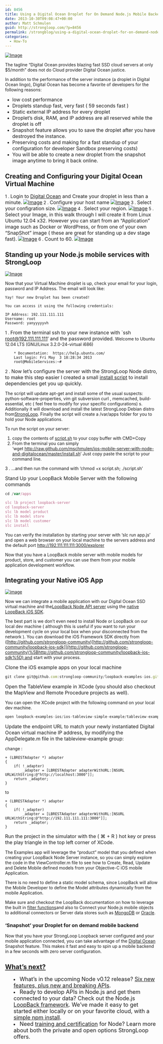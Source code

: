 ```yaml
---
id: 8456
title: Using a Digital Ocean Droplet for On Demand Node.js Mobile Backend
date: 2013-10-30T09:08:47+00:00
author: Matt Schmulen
guid: http://strongloop.com/?p=8456
permalink: /strongblog/using-a-digital-ocean-droplet-for-on-demand-node-js-mobile-backend/
categories:
  - How-To
---
```

<a href="https://github.com/mschmulen/ios-mobile-server-with-node-and-digitalocean/raw/master/screenshots/splash700x400.png?raw=true" target="_blank"><img alt="Image" src="https://github.com/mschmulen/ios-mobile-server-with-node-and-digitalocean/raw/master/screenshots/splash700x400.png?raw=true" /></a>

The tagline &#8220;Digital Ocean provides blazing fast SSD cloud servers at only $5/month&#8221; does not do Cloud provider Digital Ocean justice.

In addition to the performance of the server instance (a droplet in Digital Ocean lingo), Digital Ocean has become a favorite of developers for the following reasons:

  *  <span style="font-size: medium;">low cost performance</span>
  *  <span style="font-size: medium;">Droplets standup fast, very fast ( 59 seconds fast )</span>
  *  <span style="font-size: medium;">Static external IP address for every droplet</span>
  *  <span style="font-size: medium;">Droplet&#8217;s disk, RAM, and IP address are all reserved while the droplet is off</span>
  *  <span style="font-size: medium;">Snapshot feature allows you to save the droplet after you have destroyed the instance.</span>
  *  <span style="font-size: medium;">Preserving costs and making for a fast standup of your configuration for developer Sandbox preserving costs)</span>
  *  <span style="font-size: medium;">You will be able to create a new droplet from the snapshot image anytime to bring it back online.</span>

## <a href="https://github.com/mschmulen/ios-mobile-server-with-node-and-digitalocean#creating-and-configuring-your-digital-ocean-virtual-machine" name="creating-and-configuring-your-digital-ocean-virtual-machine"></a>Creating and Configuring your Digital Ocean Virtual Machine

  1 .  <span style="font-size: medium;">Login to <a href="https://www.digitalocean.com/?refcode=d58fefe584fa">Digital Ocean</a> and Create your droplet in less than a minute. <a href="https://github.com/mschmulen/ios-mobile-server-with-node-and-digitalocean/raw/master/screenshots/digitalOceanPostLogin.png?raw=true" target="_blank"><img alt="Image" src="https://github.com/mschmulen/ios-mobile-server-with-node-and-digitalocean/raw/master/screenshots/digitalOceanPostLogin.png?raw=true" /></a></span>
  2 .  <span style="font-size: medium;">Configure your host name <a href="https://github.com/mschmulen/ios-mobile-server-with-node-and-digitalocean/raw/master/screenshots/digitalOceanConfigHostName.png?raw=true" target="_blank"><img alt="Image" src="https://github.com/mschmulen/ios-mobile-server-with-node-and-digitalocean/raw/master/screenshots/digitalOceanConfigHostName.png?raw=true" /></a></span>
  3 .  <span style="font-size: medium;">Select your configration size. <a href="https://github.com/mschmulen/ios-mobile-server-with-node-and-digitalocean/raw/master/screenshots/digitalOceanConfigSize.png?raw=true" target="_blank"><img alt="Image" src="https://github.com/mschmulen/ios-mobile-server-with-node-and-digitalocean/raw/master/screenshots/digitalOceanConfigSize.png?raw=true" /></a></span>
  4 . <span style="font-size: medium;">Select your region. <a href="https://github.com/mschmulen/ios-mobile-server-with-node-and-digitalocean/raw/master/screenshots/digitalOceanConfigRegion.png?raw=true" target="_blank"><img alt="Image" src="https://github.com/mschmulen/ios-mobile-server-with-node-and-digitalocean/raw/master/screenshots/digitalOceanConfigRegion.png?raw=true" /></a></span>
  5 .  <span style="font-size: medium;">Select your Image, in this walk through I will create it from Linux Ubuntu 12.04 x32. However you can start from an &#8220;Application&#8221; image such as Docker or WordPress, or from one of your own &#8220;SnapShot&#8221; image ( these are great for standing up a dev stage fast). <a href="https://github.com/mschmulen/ios-mobile-server-with-node-and-digitalocean/raw/master/screenshots/digitalOceanConfigImage.png?raw=true" target="_blank"><img alt="Image" src="https://github.com/mschmulen/ios-mobile-server-with-node-and-digitalocean/raw/master/screenshots/digitalOceanConfigImage.png?raw=true" /></a></span>
  6 .  <span style="font-size: medium;">Count to 60. <a href="https://github.com/mschmulen/ios-mobile-server-with-node-and-digitalocean/raw/master/screenshots/digitalOceanCreating.png?raw=true" target="_blank"><img alt="Image" src="https://github.com/mschmulen/ios-mobile-server-with-node-and-digitalocean/raw/master/screenshots/digitalOceanCreating.png?raw=true" /></a></span>

## <a href="https://github.com/mschmulen/ios-mobile-server-with-node-and-digitalocean#standing-up-your-nodejs-mobile-services-with-strongloop" name="standing-up-your-nodejs-mobile-services-with-strongloop"></a>Standing up your Node.js mobile services with StrongLoop

<a href="https://github.com/mschmulen/ios-mobile-server-with-node-and-digitalocean/raw/master/screenshots//digitalOceanActive.png?raw=true" target="_blank"><img alt="Image" src="https://github.com/mschmulen/ios-mobile-server-with-node-and-digitalocean/raw/master/screenshots//digitalOceanActive.png?raw=true" /></a>

Now that your Virtual Machine droplet is up, check your email for your login, password and IP Address. The email will look like:

    Yay! Your new Droplet has been created!
    
    You can access it using the following credentials:
    
    IP Address: 192.111.111.111
    Username: root
    Password: yanyyyyyvh
    

  1 . <span style="font-size: medium;"><span style="font-size: medium;"> From the terminal ssh to your new instance with `ssh root@192.111.111.111&#8242; and the password provided.</span></span> 
        Welcome to Ubuntu 12.04 LTS (GNU/Linux 3.2.0-24-virtual i686)
        
        * Documentation:  https://help.ubuntu.com/
        Last login: Fri May  3 18:28:34 2013
        root@MobileServices:~#
        

  2 .  <span style="font-size: medium;">Now let&#8217;s configure the server with the StrongLoop Node distro, to make this step easier I created a small <a href="https://github.com/mschmulen/ios-mobile-server-with-node-and-digitalocean/blob/master/install.sh">install script</a> to install dependencies get you up quickly.</span>

The script will update apt-get and install some of the usual suspects: python-software-properties, vim git subversion curl , memcached, build-essential, etc ( feel free to modify for your specific configurations) s. Additionally it will download and install the latest StrongLoop Debian distro from[StrongLoop](https://github.com/mschmulen/ios-mobile-server-with-node-and-digitalocean/blob/master/StrongLoop.com). Finally the script will create a /var/apps folder for you to hold your Node applications.

To run the script on your server:

1.  copy the contents of <a href="https://github.com/mschmulen/ios-mobile-server-with-node-and-digitalocean/blob/master/install.sh">script.sh</a> to your copy buffer with CMD+Copy
2.  From the terminal you can simply &#8216;wget <a href="http://raw.github.com/mschmulen/ios-mobile-server-with-node-and-digitalocean/master/install.sh">http://raw.github.com/mschmulen/ios-mobile-server-with-node-and-digitalocean/master/install.sh</a>&#8216; Just copy paste the script to your command line.

3 . &#8230;and then run the command with &#8216;chmod +x script.sh; ./script.sh&#8217;

<span style="font-size: medium;">Stand Up your LoopBack Mobile Server with the following commands</span>

  ```js
cd /var/apps

slc lb project loopback-server
cd loopback-server
slc lb model product
slc lb model store
slc lb model customer
slc install
```

You can verify the installation by starting your server with &#8216;slc run app.js&#8217; and open a web browser on your local machine to the servers address and the default port <http://192.111.111.111:3000/explorer>

Now that you have a LoopBack mobile server with mobile models for product, store, and customer you can use them from your mobile application development workflow.

## <a href="https://github.com/mschmulen/ios-mobile-server-with-node-and-digitalocean#integrating-your-native-ios-app" name="integrating-your-native-ios-app"></a>Integrating your Native iOS App

<a href="https://raw.github.com/strongloop-community/loopback-examples-ios/master/screenshots/sample-examples-ios-all.png" target="_blank"><img alt="image" src="https://raw.github.com/strongloop-community/loopback-examples-ios/master/screenshots/sample-examples-ios-all.png" /></a>

Now we can integrate a mobile application with our Digital Ocean SSD virtual machine and the[LoopBack Node API server](http://docs.strongloop.com/loopback/) using the [native LoopBack iOS SDK](http://docs.strongloop.com/loopback/#ios-api).

The best part is we don&#8217;t even need to install Node or LoopBack on our local dev machine ( although this is useful if you want to run your development cycle on your local box when your disconnected from the network ). You can download the iOS Framework SDK directly from ([http://github.com/strongloop-community)[http://github.com/strongloop-community/loopback-ios-sdk]](http://github.com/strongloop-community)%5Bhttp://github.com/strongloop-community/loopback-ios-sdk%5D) and start with your process.

  <span style="font-size: medium;">Clone the iOS example apps on your local machine</span>


```js
git clone git@github.com:strongloop-community/loopback-examples-ios.git
```

  <span style="font-size: medium;">Open the TableView example in XCode (you should also checkout the MapView and Remote Procedure projects as well).</span>

You can open the XCode project with the following command on your local dev machine.

```js
open loopback-examples-ios/ios-tableview-simple-example/tableview-example.xcodeproj
```

  <span style="font-size: medium;">Update the endpoint URL to match your newly instantiated Digital Ocean virtual machine IP address, by modifying the AppDelegate.m file in the tableview-example group:</span>

change :

    + (LBRESTAdapter *) adapter
    {
        if( !_adapter)
            _adapter = [LBRESTAdapter adapterWithURL:[NSURL URLWithString:@"http://localhost:3000"]];
        return _adapter;
    }
    

to

    + (LBRESTAdapter *) adapter
    {
        if( !_adapter)
            _adapter = [LBRESTAdapter adapterWithURL:[NSURL URLWithString:@"http://192.111.111.111:3000"]];
        return _adapter;
    }
    

  <span style="font-size: medium;">Run the project in the simulator with the ( ⌘ + R ) hot key or press the play triangle in the top left corner of XCode.</span>

The Examples app will leverage the &#8220;product&#8221; model that you defined when creating your LoopBack Node Server instance, so you can simply explore the code in the ViewController.m file to see how to Create, Read, Update and Delete Mobile defined models from your Objective-C iOS mobile Application.

There is no need to define a static model schema, since LoopBack will allow the Mobile Developer to define the Model attributes dynamically from the mobile Application.

Make sure and checkout the LoopBack documentation on how to leverage the built in [filter functions](http://docs.strongloop.com/loopback/#find-with-a-filter)and also to Connect your Node.js mobile objects to additional connectors or Server data stores such as [MongoDB](http://docs.strongloop.com/loopback/#working-with-data-sources-and-connectors) or [Oracle](http://docs.strongloop.com/loopback/#working-with-data-sources-and-connectors).

### <a href="https://github.com/mschmulen/ios-mobile-server-with-node-and-digitalocean#snapshot-your-droplet-for-on-demand-mobile-backend" name="snapshot-your-droplet-for-on-demand-mobile-backend"></a>&#8216;Snapshot&#8217; your Droplet for on demand mobile backend

Now that you have your StrongLoop Loopback server configured and your mobile application connected, you can take advantage of the <a href="https://www.digitalocean.com/?refcode=d58fefe584fa" target="_blank">Digital Ocean</a> Snapshot feature. This makes it fast and easy to spin up a mobile backend in a few seconds with zero server configuration.

## **[What’s next?](http://strongloop.com/get-started/)**

<li style="margin-left: 2em;">
  <span style="font-size: 18px;">What’s in the upcoming Node v0.12 release? <a href="http://strongloop.com/node-js/whats-new-in-node-js-v0-12/">Six new features, plus new and breaking APIs</a>.</span>
</li>
<li style="margin-left: 2em;">
  <span style="font-size: 18px;">Ready to develop APIs in Node.js and get them connected to your data? Check out the Node.js <a href="http://loopback.io/">LoopBack framework</a>. We’ve made it easy to get started either locally or on your favorite cloud, with a <a href="http://strongloop.com/get-started/">simple npm install</a>.</span>
</li>
<li style="margin-left: 2em;">
  <span style="font-size: 18px;">Need <a href="http://strongloop.com/node-js-support/expertise/">training and certification</a> for Node? Learn more about both the private and open options StrongLoop offers.</span>
</li>